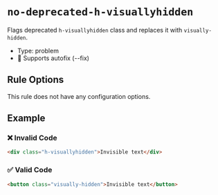 # `no-deprecated-h-visuallyhidden`

Flags deprecated `h-visuallyhidden` class and replaces it with `visually-hidden`.

- Type: problem
- 🔧 Supports autofix (--fix)

## Rule Options

This rule does not have any configuration options.

## Example

### ❌ Invalid Code

```html
<div class="h-visuallyhidden">Invisible text</div>
```

### ✅ Valid Code

```html
<button class="visually-hidden">Invisible text</button>
```
